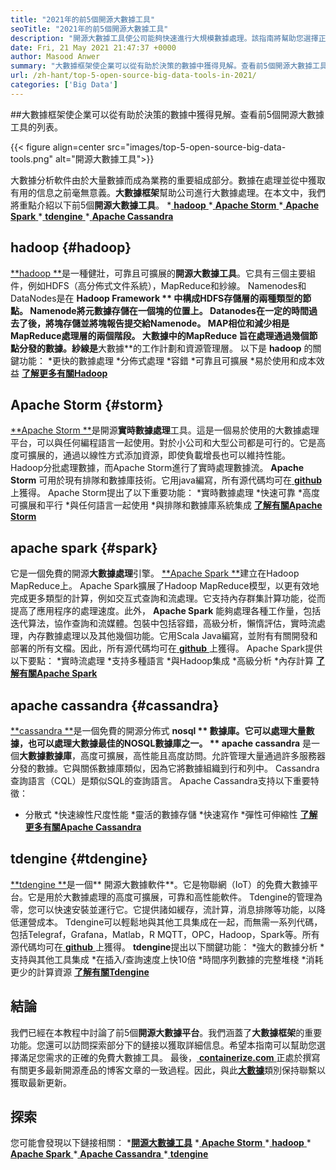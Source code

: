 ```yaml
---
title: "2021年的前5個開源大數據工具" 
seoTitle: "2021年的前5個開源大數據工具" 
description: "開源大數據工具使公司能夠快速進行大規模數據處理。該指南將幫助您選擇正確的大數據框架。" 
date: Fri, 21 May 2021 21:47:37 +0000
author: Masood Anwer
summary: "大數據框架使企業可以從有助於決策的數據中獲得見解。查看前5個開源大數據工具的列表。" 
url: /zh-hant/top-5-open-source-big-data-tools-in-2021/
categories: ['Big Data']
---
```


##大數據框架使企業可以從有助於決策的數據中獲得見解。查看前5個開源大數據工具的列表。

{{< figure align=center src="images/top-5-open-source-big-data-tools.png" alt="開源大數據工具">}}

大數據分析軟件由於大量數據而成為業務的重要組成部分。數據在處理並從中獲取有用的信息之前毫無意義。**大數據框架**幫助公司進行大數據處理。在本文中，我們將重點介紹以下前5個**開源大數據工具**。
  *[ **hadoop** ][1]
  *[ **Apache Storm** ][2]
  *[ **Apache Spark** ][3]
  *[ **tdengine** ][4]
  *[ **Apache Cassandra** ][5]

## hadoop   {#hadoop}
[**hadoop **][6]是一種健壯，可靠且可擴展的**開源大數據工具**。它具有三個主要組件，例如HDFS（高分佈式文件系統），MapReduce和紗線。 Namenodes和DataNodes是在 **Hadoop Framework ** 中構成HDFS存儲層的兩種類型的節點。 Namenode將元數據存儲在一個塊的位置上。 Datanodes在一定的時間過去了後，將塊存儲並將塊報告提交給Namenode。 MAP相位和減少相是MapReduce處理層的兩個階段。 **大數據中的MapReduce** 旨在處理通過幾個節點分發的數據。紗線是**大數據**的工作計劃和資源管理層。
以下是 **hadoop** 的關鍵功能：
  *更快的數據處理
  *分佈式處理
  *容錯
  *可靠且可擴展
  *易於使用和成本效益
[**了解更多有關Hadoop**][7]

## Apache Storm   {#storm}
[**Apache Storm **][8]是開源**實時數據處理**工具。這是一個易於使用的大數據處理平台，可以與任何編程語言一起使用。對於小公司和大型公司都是可行的。它是高度可擴展的，通過以線性方式添加資源，即使負載增長也可以維持性能。 Hadoop分批處理數據，而Apache Storm進行了實時處理數據流。  **Apache Storm**  可用於現有排隊和數據庫技術。它用java編寫，所有源代碼均可在[ **github** ][9]上獲得。
Apache Storm提出了以下重要功能：
  *實時數據處理
  *快速可靠
  *高度可擴展和平行
  *與任何語言一起使用
  *與排隊和數據庫系統集成
[**了解有關Apache Storm**][10]

## apache spark   {#spark}
它是一個免費的開源**大數據處理**引擎。 [**Apache Spark **][11]建立在Hadoop MapReduce上。 Apache Spark擴展了Hadoop MapReduce模型，以更有效地完成更多類型的計算，例如交互式查詢和流處理。它支持內存群集計算功能，從而提高了應用程序的處理速度。此外， **Apache Spark**  能夠處理各種工作量，包括迭代算法，協作查詢和流媒體。包裝中包括容錯，高級分析，懶惰評估，實時流處理，內存數據處理以及其他幾個功能。它用Scala Java編寫，並附有有關開發和部署的所有文檔。因此，所有源代碼均可在[ **github** ][12]上獲得。
Apache Spark提供以下要點：
  *實時流處理
  *支持多種語言
  *與Hadoop集成
  *高級分析
  *內存計算
[**了解有關Apache Spark**][13]

## apache cassandra   {#cassandra}
[**cassandra **][14]是一個免費的開源分佈式 **nosql ** 數據庫。它可以處理大量數據，也可以處理大數據最佳的NOSQL數據庫之一。 ** apache cassandra** 是一個**大數據數據庫**，高度可擴展，高性能且高度訪問。允許管理大量通過許多服務器分發的數據。它與關係數據庫類似，因為它將數據組織到行和列中。 Cassandra查詢語言（CQL）是類似SQL的查詢語言。
Apache Cassandra支持以下重要特徵：
  * 分散式
  *快速線性尺度性能
  *靈活的數據存儲
  *快速寫作
  *彈性可伸縮性
[**了解更多有關Apache Cassandra**][15]

## tdengine   {#tdengine}
[**tdengine **][16]是一個** 開源大數據軟件**。它是物聯網（IoT）的免費大數據平台。它是用於大數據處理的高度可擴展，可靠和高性能軟件。 Tdengine的管理為零，您可以快速安裝並運行它。它提供諸如緩存，流計算，消息排隊等功能，以降低運營成本。 Tdengine可以輕鬆地與其他工具集成在一起，而無需一系列代碼，包括Telegraf，Grafana，Matlab，R MQTT，OPC，Hadoop，Spark等。所有源代碼均可在[ **github** ][17]上獲得。
**tdengine**提出以下關鍵功能：
  *強大的數據分析
  *支持與其他工具集成
  *在插入/查詢速度上快10倍
  *時間序列數據的完整堆棧
  *消耗更少的計算資源
[**了解有關Tdengine**][18]

## 結論
我們已經在本教程中討論了前5個**開源大數據平台**。我們涵蓋了**大數據框架**的重要功能。您還可以訪問探索部分下的鏈接以獲取詳細信息。希望本指南可以幫助您選擇滿足您需求的正確的免費大數據工具。
最後，[ **containerize.com** ][19]正處於撰寫有關更多最新開源產品的博客文章的一致過程。因此，與此[**大數據**][20]類別保持聯繫以獲取最新更新。

## 探索
您可能會發現以下鏈接相關：
  *[**開源大數據工具**][21]
  *[ **Apache Storm** ][10]
  *[ **hadoop** ][22]
  *[ **Apache Spark** ][11]
  *[ **Apache Cassandra** ][15]
  *[ **tdengine** ][16]

  
[1]: #Hadoop
[2]: #Storm
[3]: #Spark
[4]: #TDengine
[5]: #Cassandra
[6]: https://hadoop.apache.org/
[7]: https://products.containerize.com/big-data/hadoop
[8]: https://storm.apache.org/
[9]: https://github.com/apache/storm
[10]: https://products.containerize.com/big-data/apache-storm/
[11]: https://products.containerize.com/big-data/apache-spark/
[12]: https://github.com/apache/spark
[13]: https://spark.apache.org/
[14]: https://cassandra.apache.org/
[15]: https://products.containerize.com/big-data/apache-cassandra/
[16]: https://products.containerize.com/big-data/tdengine/
[17]: https://github.com/taosdata/TDengine
[18]: https://www.taosdata.com/
[19]: https://containerize.com
[20]: https://blog.containerize.com/category/big-data/
[21]: https://products.containerize.com/big-data
[22]: https://products.containerize.com/big-data/hadoop/
